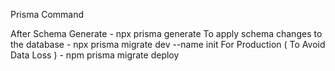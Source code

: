 Prisma Command

After Schema Generate - npx prisma generate
To apply schema changes to the database - npx prisma migrate dev --name init
For Production ( To Avoid Data Loss ) - npm prisma migrate deploy
